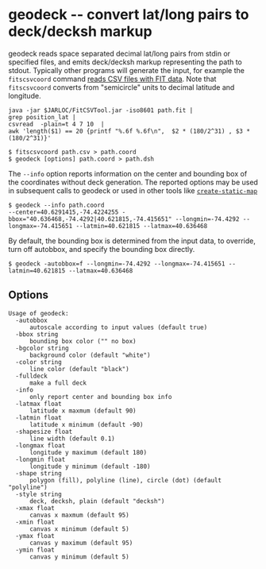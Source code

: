 # geodeck -- convert lat/long pairs to deck/decksh markup

geodeck reads space separated decimal lat/long pairs from stdin or specified files, and emits deck/decksh markup representing the path to stdout.
Typically other programs will generate the input, for example the ```fitscsvcoord``` command [reads CSV files with FIT data](https://developer.garmin.com/fit/fitcsvtool/).
Note that ```fitscsvcoord``` converts from "semicircle" units to decimal latitude and longitude.

```
java -jar $JARLOC/FitCSVTool.jar -iso8601 path.fit |
grep position_lat | 
csvread  -plain=t 4 7 10  | 
awk 'length($1) == 20 {printf "%.6f %.6f\n",  $2 * (180/2^31) , $3 * (180/2^31)}'

```

```
$ fitscsvcoord path.csv > path.coord
$ geodeck [options] path.coord > path.dsh
```

The ```--info``` option reports information on the center and bounding box of the coordinates without deck generation.
The reported options may be used in subsequent calls to geodeck or used in other tools like [```create-static-map```](https://github.com/flopp/go-staticmaps/tree/master/create-static-map)

```
$ geodeck --info path.coord
--center=40.6291415,-74.4224255 -bbox="40.636468,-74.4292|40.621815,-74.415651" --longmin=-74.4292 --longmax=-74.415651 --latmin=40.621815 --latmax=40.636468
```

By default, the bounding box is determined from the input data, to override, turn off autobbox, and specify the bounding box directly.

```
$ geodeck -autobbox=f --longmin=-74.4292 --longmax=-74.415651 --latmin=40.621815 --latmax=40.636468
```

## Options

```
Usage of geodeck:
  -autobbox
      autoscale according to input values (default true)
  -bbox string
      bounding box color ("" no box)
  -bgcolor string
      background color (default "white")
  -color string
      line color (default "black")
  -fulldeck
      make a full deck
  -info
      only report center and bounding box info
  -latmax float
      latitude x maxmum (default 90)
  -latmin float
      latitude x minimum (default -90)
  -shapesize float
      line width (default 0.1)
  -longmax float
      longitude y maximum (default 180)
  -longmin float
      longitude y minimum (default -180)
  -shape string
      polygon (fill), polyline (line), circle (dot) (default "polyline")
  -style string
      deck, decksh, plain (default "decksh")
  -xmax float
      canvas x maxmum (default 95)
  -xmin float
      canvas x minimum (default 5)
  -ymax float
      canvas y maximum (default 95)
  -ymin float
      canvas y minimum (default 5)

```

